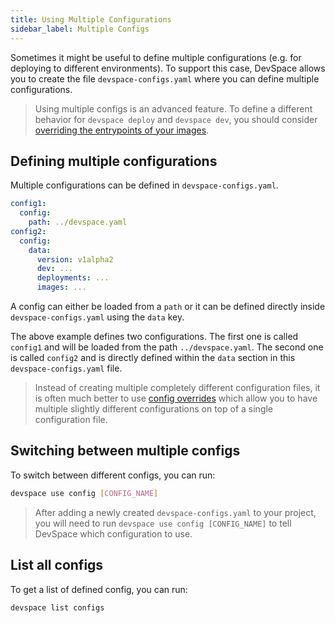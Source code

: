 ```yaml
---
title: Using Multiple Configurations
sidebar_label: Multiple Configs
---
```


Sometimes it might be useful to define multiple configurations (e.g. for deploying to different environments). To support this case, DevSpace allows you to create the file `devspace-configs.yaml` where you can define multiple configurations.

> Using multiple configs is an advanced feature. To define a different behavior for `devspace deploy` and `devspace dev`, you should consider [overriding the entrypoints of your images](/docs/development/overrides#configuring-entrypoint-overrides).

## Defining multiple configurations
Multiple configurations can be defined in `devspace-configs.yaml`.
```yaml
config1:
  config:
    path: ../devspace.yaml
config2:
  config:
    data:
      version: v1alpha2
      dev: ...
      deployments: ...
      images: ...
```
A config can either be loaded from a `path` or it can be defined directly inside `devspace-configs.yaml` using the `data` key.

The above example defines two configurations. The first one is called `config1` and will be loaded from the path `../devspace.yaml`. The second one is called `config2` and is directly defined within the `data` section in this `devspace-configs.yaml` file.

> Instead of creating multiple completely different configuration files, it is often much better to use [config overrides](/docs/configuration/overrides) which allow you to have multiple slightly different configurations on top of a single configuration file.

## Switching between multiple configs
To switch between different configs, you can run:
```bash
devspace use config [CONFIG_NAME]
```

> After adding a newly created `devspace-configs.yaml` to your project, you will need to run `devspace use config [CONFIG_NAME]` to tell DevSpace which configuration to use.

## List all configs
To get a list of defined config, you can run:
```bash
devspace list configs
```
